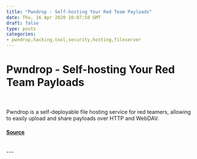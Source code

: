 ```yaml
---
title: "Pwndrop - Self-hosting Your Red Team Payloads"
date: Thu, 16 Apr 2020 10:07:58 GMT
draft: false
type: posts
categories: 
- pwndrop,hacking,tool,security,hosting,fileserver
---
```

# Pwndrop - Self-hosting Your Red Team Payloads

<br/>

<br/>
Pwndrop is a self-deployable file hosting service for red teamers, allowing to easily upload and share payloads over HTTP and WebDAV.

#### [Source](https://breakdev.org/pwndrop/)

<br/>
---
